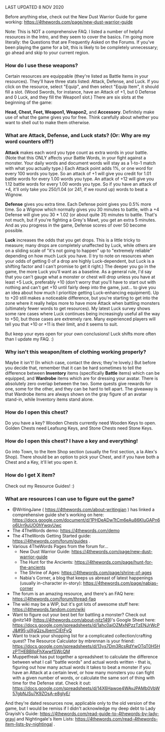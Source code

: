 LAST UPDATED 8 NOV 2020

Before anything else, check out the New Dust Warrior Guide for game working: https://4thewords.com/page/new-dust-warrior-guide

Note: This is NOT a comprehensive FAQ. I listed a number of helpful resources in the Intro, and they seem to cover the basics. I'm going more literally: the Questions that are Frequently Asked on the Forums. If you've been playing the game for a bit, this is likely to be completely unnecessary; go ahead and skip to your current region.

### How do I use these weapons?

Certain resources are equippable (they're listed as Battle Items in your resources). They'll have three stats listed: Attack, Defense, and Luck. If you click on the resource, select "Equip", and then select "Equip Item", it should fill a slot. (Wood Swords, for instance, have an Attack of +1, but 0 Defense and 0 Luck, and they fill the Weapon1 slot.) There are six slots at the beginning of the game:

**Head, Chest, Feet, Weapon1, Weapon2,** and **Accessory**. Definitely make use of what the game gives you for free. Think carefully about whether you want to shell out to make them otherwise.

### What are Attack, Defense, and Luck stats? (Or: Why are my word counters off?) 

**Attack** makes each word you type count as extra words in your battle. (Note that this ONLY affects your Battle Words, in your fight against a monster. Your daily words and document words will stay as a 1-to-1 match with what you actually type.) Each Attack point adds 1%, or one word for every 100 words you type. So an attack of +1 will give you credit for 1.01 battle words for every 1.00 words you type. An attack of +12 will give you 1.12 battle words for every 1.00 words you type. So if you have an attack of +4, it'll only take you 250/1.04 (or 241, if we round up) words to beat a Wignow.

**Defense** gives you extra time. Each Defense point gives you 0.5% more time. So a Wignow which normally gives you 30 minutes to battle, with a +4 Defense will give you 30 * 1.02 (or about quite 31) minutes to battle. That's not much, but if you're fighting a Grey's Mawt, you get an extra 5 minutes. And as you progress in the game, Defense scores of over 50 become possible.

**Luck** increases the odds that you get drops. This is a little tricky to measure; many drops are completely unaffected by Luck, while others are on a sliding scale of "it's not going to happen" up to "extremely reliable" depending on how much Luck you have. (I try to note on resources when your odds of getting 0 of a drop are highly Luck-dependent, but Luck is a shifting factor and I can't promise to get it right.) The deeper you go in the game, the more Luck you'll want as a baseline. As a general rule, I'd say that you can't gauge what a monster or chest will drop unless you have at least +5 Luck, preferably +10 (don't worry that you'll have to start out with nothing and can't get +10 until fairly deep into the game, just... to give you an idea about how much I prioritize getting Luck-enhancing equipment). Up to +20 still makes a noticeable difference, but you're starting to get into the zone where it really helps more to have more Attack when battling monsters (ultimately fewer words to get resources). My latest Luck survey shows some rare cases where Luck continues being increasingly useful all the way to +50, but those cases are extremely rare. Many experienced players will tell you that +10 or +11 is their limit, and it seems to suit.

But keep your eyes open for your own conclusions! Luck shifts more often than I update my FAQ. :)

### Why isn't this weapon/item of clothing working properly?

Maybe it isn't! (In which case, contact the devs; they're lovely.) But before you decide that, remember that it can be hard sometimes to tell the difference between **Inventory** items (specifically **Battle** items) which can be equipped, and **Wardrobe** items which are for dressing your avatar. There is absolutely zero overlap between the two. Some quests give rewards for one, some for the other, and they can be hard to tell apart. The giveaway is that Wardrobe items are always shown on the gray figure of an avatar stand-in, while Inventory items stand alone.

### How do I open this chest?  

Do you have a key? Wooden Chests currently need Wooden Keys to open. Golden Chests need Leafsung Keys, and Stone Chests need Stone Keys.

### How do I open this chest? I have a key and everything!

Go into Town, to the Item Shop section (usually the first section, a la Alex's Shop). There should be an option to pick your Chest, and if you have both a Chest and a Key, it'll let you open it.

### How do I get X item?

Check out my Resource Guides! :)

### What are resources I can use to figure out the game?

- @WritingJane ( https://4thewords.com/about-writingjan ) has linked a comprehensive guide she's working on here: https://docs.google.com/document/d/1PHDeADwTtCm6eAu86KIuGAPn6o6Urr9uUO0hYwqyUwc
- The 4TheWords demo: https://4thewords.com/demo
- The 4TheWords Getting Started guide: https://4thewords.com/forum/guides . 
- Various 4TheWords Pages from the forum for...
  - New Dust Warrior Guide: https://4thewords.com/page/new-dust-warrior-guide
  - The Hunt for the Ancients: https://4thewords.com/page/hunt-for-the-ancients
  - The Shrine of Ages: https://4thewords.com/page/shrine-of-ages
  - Nabia's Corner, a blog that keeps us abreast of latest happenings (usually in-character in-story): https://4thewords.com/page/nabias-corner
- The forum is an amazing resource, and there's an FAQ here: https://4thewords.com/forum/thread-faq
- The wiki may be a WIP, but it's got lots of awesome stuff here: https://4thewords.fandom.com/wiki
- Want to figure out your best bet for battling a monster? Check out @nitz149 (https://4thewords.com/about-nitz149)'s Google Sheet here: https://docs.google.com/spreadsheets/d/1ahc0ajOZMxNPzzTzENJrWcPJ&#95;ulXgQzsJbemCiEtFyQ
- Want to track your shopping list for a complicated collection/crafting quest? The Resource Calculator by mbrennan is your friend: https://docs.google.com/spreadsheets/d/13ys7Dm3RcsRdYwOTqT0H5HzPTHEBBIIpFhXwwfSWcQM
- Muppetfreak has put together a spreadsheet to calculate the difference between what I call "battle words" and actual words written - that is, figuring out how many actual words it takes to beat a monster if you have an Attack at a certain level, or how many monsters you can fight with a given number of words, or calculate the same sort of thing with time for the Defense stat. Check it out: https://docs.google.com/spreadsheets/d/14X6Hawoe4WAvJPAMb0VbW57gbNJSu7K9ZOsA-e8gIyE/

And they're dated resources now, applicable only to the old version of the game, but I would be remiss if I didn't acknowledge my deep debt to Lady Grayish's Guide: https://4thewords.com/read-guide-to-4thewords-by-lady-grayi and Nightingale's Item Lists: https://4thewords.com/read-4thewords-item-lists-by-nightingal . 
